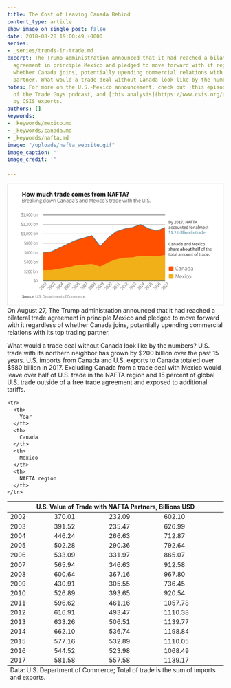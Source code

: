 ```yaml
---
title: The Cost of Leaving Canada Behind
content_type: article
show_image_on_single_post: false
date: 2018-08-28 19:00:49 +0000
series:
- _series/trends-in-trade.md
excerpt: The Trump administration announced that it had reached a bilateral trade
  agreement in principle Mexico and pledged to move forward with it regardless of
  whether Canada joins, potentially upending commercial relations with its top trading
  partner. What would a trade deal without Canada look like by the numbers?
notes: For more on the U.S.-Mexico announcement, check out [this episode](podcast/hafta-talk-nafta/)
  of the Trade Guys podcast, and [this analysis](https://www.csis.org/analysis/nafta-or-us-mexico-trade-agreement)
  by CSIS experts.
authors: []
keywords:
- _keywords/mexico.md
- _keywords/canada.md
- _keywords/nafta.md
image: "/uploads/nafta_website.gif"
image_caption: ''
image_credit: ''

---
```

![](/uploads/nafta_website.gif)On August 27, The Trump administration announced that it had reached a bilateral trade agreement in principle Mexico and pledged to move forward with it regardless of whether Canada joins, potentially upending commercial relations with its top trading partner.

What would a trade deal without Canada look like by the numbers? U.S. trade with its northern neighbor has grown by $200 billion over the past 15 years. U.S. imports from Canada and U.S. exports to Canada totaled over $580 billion in 2017. Excluding Canada from a trade deal with Mexico would leave over half of U.S. trade in the NAFTA region and 15 percent of global U.S. trade outside of a free trade agreement and exposed to additional tariffs.

<table>

<thead>
<tr>
<th colspan="4" class="table-title">
U.S. Value of Trade with NAFTA Partners, Billions USD
</th>
</tr>

    <tr>
      <th>
        Year
      </th>
      <th>
        Canada
      </th>
      <th>
        Mexico
      </th>
      <th>
        NAFTA region
      </th>
    </tr>

</thead>

<tbody>
<tr>
<td>
2002
</td>
<td>
370.01
</td>
<td>
232.09
</td>
<td>
602.10
</td>
</tr>
<tr>
<td>
2003
</td>
<td>
391.52
</td>
<td>
235.47
</td>
<td>
626.99
</td>
</tr>
<tr>
<td>
2004
</td>
<td>
446.24
</td>
<td>
266.63
</td>
<td>
712.87
</td>
</tr>
<tr>
<td>
2005
</td>
<td>
502.28
</td>
<td>
290.36
</td>
<td>
792.64
</td>
</tr>
<tr>
<td>
2006
</td>
<td>
533.09
</td>
<td>
331.97
</td>
<td>
865.07
</td>
</tr>
<tr>
<td>
2007
</td>
<td>
565.94
</td>
<td>
346.63
</td>
<td>
912.58
</td>
</tr>
<tr>
<td>
2008
</td>
<td>
600.64
</td>
<td>
367.16
</td>
<td>
967.80
</td>
</tr>
<tr>
<td>
2009
</td>
<td>
430.91
</td>
<td>
305.55
</td>
<td>
736.45
</td>
</tr>
<tr>
<td>
2010
</td>
<td>
526.89
</td>
<td>
393.65
</td>
<td>
920.54
</td>
</tr>
<tr>
<td>
2011
</td>
<td>
596.62
</td>
<td>
461.16
</td>
<td>
1057.78
</td>
</tr>
<tr>
<td>
2012
</td>
<td>
616.91
</td>
<td>
493.47
</td>
<td>
1110.38
</td>
</tr>
<tr>
<td>
2013
</td>
<td>
633.26
</td>
<td>
506.51
</td>
<td>
1139.77
</td>
</tr>
<tr>
<td>
2014
</td>
<td>
662.10
</td>
<td>
536.74
</td>
<td>
1198.84
</td>
</tr>
<tr>
<td>
2015
</td>
<td>
577.16
</td>
<td>
532.89
</td>
<td>
1110.05
</td>
</tr>
<tr>
<td>
2016
</td>
<td>
544.52
</td>
<td>
523.98
</td>
<td>
1068.49
</td>
</tr>
<tr>
<td>
2017
</td>
<td>
581.58
</td>
<td>
557.58
</td>
<td>
1139.17
</td>
</tr>
</tbody>

<tfoot>
<tr>
<td colspan="4">
Data: U.S. Department of Commerce; Total of trade is the sum of imports and exports.
</td>
</tr>
</tfoot>

</table>
